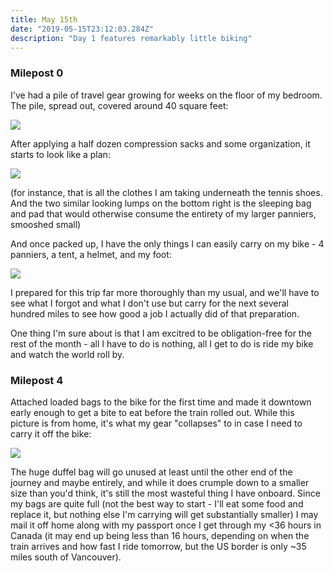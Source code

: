 ```yaml
---
title: May 15th
date: "2019-05-15T23:12:03.284Z"
description: "Day 1 features remarkably little biking"
---
```


### Milepost 0 


I've had a pile of travel gear growing for weeks on the floor of my bedroom. The pile, spread out, covered around 40 square feet:


<img src=/pictures/stuff-laid-out.jpg>

After applying a half dozen compression sacks and some organization, it starts to look like a plan:

<img src=/pictures/half-packed.jpg>

(for instance, that is all the clothes I am taking underneath the tennis shoes.  And the two similar looking lumps on the bottom right is the sleeping bag and pad that would otherwise consume the entirety of my larger panniers, smooshed small)

And once packed up, I have the only things I can easily carry on my bike - 4 panniers, a tent, a helmet, and my foot:

<img src=/pictures/bike-ready.jpg>


I prepared for this trip  far more thoroughly than my usual, and we'll have to see what I forgot and what I don't use but carry for the next several hundred miles to see how good a job I actually did of that preparation.


One thing I'm sure about is that I am excitred to be obligation-free for the rest of the month - all I have to do is nothing, all I get to do is ride my bike and watch the world roll by.




### Milepost 4


Attached loaded bags to the bike for the first time and made it downtown early enough to get a bite to eat before the train rolled out.  While this picture is from home, it's what my gear "collapses" to in case I need to carry it off the bike:

<img src=/pictures/train-ready.jpg>

The huge duffel bag will go unused at least until the other end of the journey and maybe entirely, and while it does crumple down to a smaller size than you'd think, it's still the most wasteful thing I have onboard.  Since my bags are quite full (not the best way to start - I'll eat some food and replace it, but nothing else I'm carrying will get substantially smaller) I may mail it off home along with my passport once I get through my <36 hours in Canada (it may end up being less than 16 hours, depending on when the train arrives and how fast I ride tomorrow, but the US border is only ~35 miles south of Vancouver).
